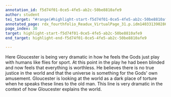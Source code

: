```yaml
---
annotation_id: f5d74f01-0ce5-4fe5-ab2c-50be8810afe9
author: student
tei_target: "#range(#highlight-start-f5d74f01-0ce5-4fe5-ab2c-50be8810afe9, #highlight-end-f5d74f01-0ce5-4fe5-ab2c-50be8810afe9)"
annotated_page: rdx_fourthfolio_Readux_VirtualPage_31.p.idm140331390286688
page_index: 30
target: highlight-start-f5d74f01-0ce5-4fe5-ab2c-50be8810afe9
end_target: highlight-end-f5d74f01-0ce5-4fe5-ab2c-50be8810afe9

---
```

Here Gloucester is being very dramatic in how he feels the Gods just play with humans like flies for sport. At this point in the play he had been blinded and now feels that everything is worthless. He believes there is no true justice in the world and that the universe is something for the Gods' own amusement. Gloucester is looking at the world as a dark place of torture when he speaks these lines to the old man. This line is very dramatic in the context of how Gloucester explains the world.